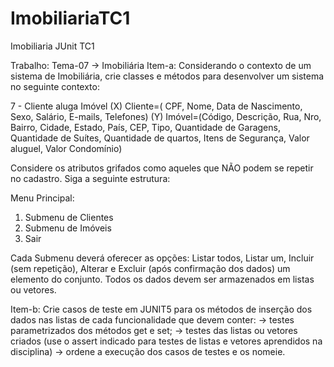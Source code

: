# ImobiliariaTC1
Imobiliaria JUnit TC1

Trabalho: Tema-07 → Imobiliária
Item-a: Considerando o contexto de um sistema de Imobiliária, crie classes e métodos para
desenvolver um sistema no seguinte contexto:

7 - Cliente aluga Imóvel
(X) Cliente=( CPF, Nome, Data de Nascimento, Sexo, Salário, E-mails, Telefones)
(Y) Imóvel=(Código, Descrição, Rua, Nro, Bairro, Cidade, Estado, País, CEP, Tipo,
Quantidade de Garagens, Quantidade de Suítes, Quantidade de quartos, Itens de
Segurança, Valor aluguel, Valor Condomínio)

Considere os atributos grifados como aqueles que NÃO podem se repetir no cadastro.
Siga a seguinte estrutura:

Menu Principal:
1. Submenu de Clientes
2. Submenu de Imóveis
3. Sair

Cada Submenu deverá oferecer as opções: Listar todos, Listar um, Incluir (sem
repetição), Alterar e Excluir (após confirmação dos dados) um elemento do conjunto.
Todos os dados devem ser armazenados em listas ou vetores.

Item-b: Crie casos de teste em JUNIT5 para os métodos de inserção dos dados nas listas de
cada funcionalidade que devem conter:
→ testes parametrizados dos métodos get e set;
→ testes das listas ou vetores criados (use o assert indicado para testes de listas e
vetores aprendidos na disciplina)
→ ordene a execução dos casos de testes e os nomeie.

